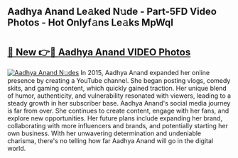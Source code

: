 ## Aadhya Anand Le𝚊ked N𝚞de - Part-5FD Video Photos - Hot Onlyf𝚊ns Le𝚊ks MpWqI

# <h2><a href="http://ac11922.deff.icu/?id=Aadhya+Anand">🔗 New 👉🔴 Aadhya Anand VIDEO Photos</a></h2>

[![Aadhya Anand N𝚞des](https://i.imgur.com/rIISA9y.gif)](http://ac11922.deff.icu/?id=Aadhya+Anand)
In 2015, Aadhya Anand expanded her online presence by creating a YouTube channel. She began posting vlogs, comedy skits, and gaming content, which quickly gained traction. Her unique blend of humor, authenticity, and vulnerability resonated with viewers, leading to a steady growth in her subscriber base. Aadhya Anand's social media journey is far from over. She continues to create content, engage with her fans, and explore new opportunities. Her future plans include expanding her brand, collaborating with more influencers and brands, and potentially starting her own business. With her unwavering determination and undeniable charisma, there's no telling how far Aadhya Anand will go in the digital world.
